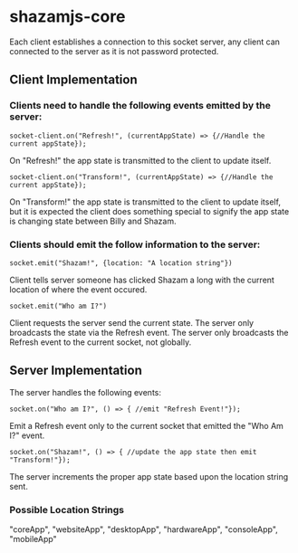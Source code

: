 # shazamjs-core

Each client establishes a connection to this socket server, any client can connected to the server as it is not password protected.

## Client Implementation
### Clients need to handle the following events emitted by the server:
```
socket-client.on("Refresh!", (currentAppState) => {//Handle the current appState});
```

On "Refresh!" the app state is transmitted to the client to update itself.

```
socket-client.on("Transform!", (currentAppState) => {//Handle the current appState});
```
On "Transform!" the app state is transmitted to the client to update itself, but it is expected the client does something special to signify the app state is changing state between Billy and Shazam.

### Clients should emit the follow information to the server:

```
socket.emit("Shazam!", {location: "A location string"})
```
Client tells server someone has clicked Shazam a long with the current location of where the event occured.

```
socket.emit("Who am I?")
```
Client requests the server send the current state. The server only broadcasts the state via the Refresh event. The server only broadcasts the Refresh event to the current socket, not globally.

## Server Implementation
The server handles the following events:

```
socket.on("Who am I?", () => { //emit "Refresh Event!"});
```
Emit a Refresh event only to the current socket that emitted the "Who Am I?" event.

```
socket.on("Shazam!", () => { //update the app state then emit "Transform!"});
```

The server increments the proper app state based upon the location string sent.


### Possible Location Strings
"coreApp", "websiteApp", "desktopApp", "hardwareApp", "consoleApp", "mobileApp"
